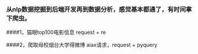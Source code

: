 ### 从nlp数据挖掘到后端开发再到数据分析，感觉基本都通了，有时间拿下爬虫。

####1，猫眼top100电影信息  request + re

####2，爬取母校烟台大学得微博  aiax请求，request + pyquery


